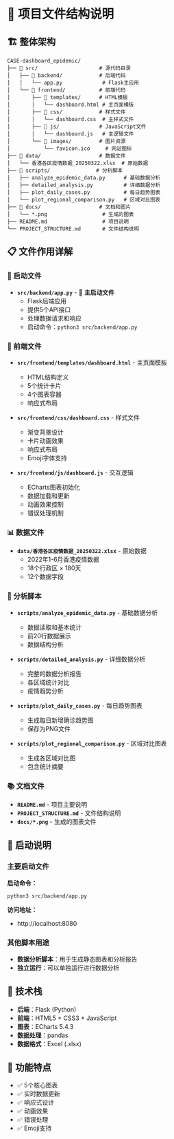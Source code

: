 # 📁 项目文件结构说明

## 🏗️ 整体架构
```
CASE-dashboard_epidemic/
├── 📁 src/                    # 源代码目录
│   ├── 📁 backend/            # 后端代码
│   │   └── app.py             # Flask主应用
│   └── 📁 frontend/           # 前端代码
│       ├── 📁 templates/      # HTML模板
│       │   └── dashboard.html # 主页面模板
│       ├── 📁 css/            # 样式文件
│       │   └── dashboard.css  # 主样式文件
│       ├── 📁 js/             # JavaScript文件
│       │   └── dashboard.js   # 主逻辑文件
│       └── 📁 images/         # 图片资源
│           └── favicon.ico     # 网站图标
├── 📁 data/                   # 数据文件
│   └── 香港各区疫情数据_20250322.xlsx  # 原始数据
├── 📁 scripts/               # 分析脚本
│   ├── analyze_epidemic_data.py      # 基础数据分析
│   ├── detailed_analysis.py          # 详细数据分析
│   ├── plot_daily_cases.py           # 每日趋势图表
│   └── plot_regional_comparison.py   # 区域对比图表
├── 📁 docs/                   # 文档和图片
│   └── *.png                  # 生成的图表
├── README.md                  # 项目说明
└── PROJECT_STRUCTURE.md       # 文件结构说明
```

## 📋 文件作用详解

### 🚀 启动文件
- **`src/backend/app.py`** - 🎯 **主启动文件**
  - Flask后端应用
  - 提供5个API接口
  - 处理数据请求和响应
  - 启动命令：`python3 src/backend/app.py`

### 🎨 前端文件
- **`src/frontend/templates/dashboard.html`** - 主页面模板
  - HTML结构定义
  - 5个统计卡片
  - 4个图表容器
  - 响应式布局

- **`src/frontend/css/dashboard.css`** - 样式文件
  - 渐变背景设计
  - 卡片动画效果
  - 响应式布局
  - Emoji字体支持

- **`src/frontend/js/dashboard.js`** - 交互逻辑
  - ECharts图表初始化
  - 数据加载和更新
  - 动画效果控制
  - 错误处理机制

### 📊 数据文件
- **`data/香港各区疫情数据_20250322.xlsx`** - 原始数据
  - 2022年1-6月香港疫情数据
  - 18个行政区 × 180天
  - 12个数据字段

### 🔧 分析脚本
- **`scripts/analyze_epidemic_data.py`** - 基础数据分析
  - 数据读取和基本统计
  - 前20行数据展示
  - 数据结构分析

- **`scripts/detailed_analysis.py`** - 详细数据分析
  - 完整的数据分析报告
  - 各区域统计对比
  - 疫情趋势分析

- **`scripts/plot_daily_cases.py`** - 每日趋势图表
  - 生成每日新增确诊趋势图
  - 保存为PNG文件

- **`scripts/plot_regional_comparison.py`** - 区域对比图表
  - 生成各区域对比图
  - 包含统计摘要

### 📚 文档文件
- **`README.md`** - 项目主要说明
- **`PROJECT_STRUCTURE.md`** - 文件结构说明
- **`docs/*.png`** - 生成的图表文件

## 🚀 启动说明

### 主要启动文件
**启动命令：**
```bash
python3 src/backend/app.py
```

**访问地址：**
- http://localhost:8080

### 其他脚本用途
- **数据分析脚本**：用于生成静态图表和分析报告
- **独立运行**：可以单独运行进行数据分析

## 🔧 技术栈
- **后端**：Flask (Python)
- **前端**：HTML5 + CSS3 + JavaScript
- **图表**：ECharts 5.4.3
- **数据处理**：pandas
- **数据格式**：Excel (.xlsx)

## 📱 功能特点
- ✅ 5个核心图表
- ✅ 实时数据更新
- ✅ 响应式设计
- ✅ 动画效果
- ✅ 错误处理
- ✅ Emoji支持
